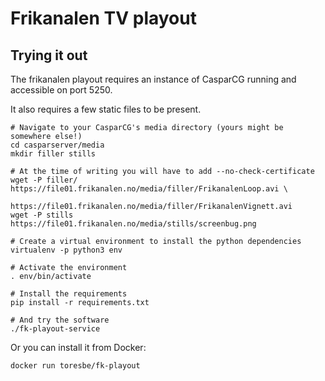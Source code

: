 # Frikanalen TV playout

## Trying it out

The frikanalen playout requires an instance of CasparCG running and accessible on port 5250.

It also requires a few static files to be present. 

    # Navigate to your CasparCG's media directory (yours might be somewhere else!)
    cd casparserver/media
    mkdir filler stills
    
    # At the time of writing you will have to add --no-check-certificate
    wget -P filler/ https://file01.frikanalen.no/media/filler/FrikanalenLoop.avi \
                    https://file01.frikanalen.no/media/filler/FrikanalenVignett.avi
    wget -P stills  https://file01.frikanalen.no/media/stills/screenbug.png

    # Create a virtual environment to install the python dependencies
    virtualenv -p python3 env

    # Activate the environment
    . env/bin/activate

    # Install the requirements
    pip install -r requirements.txt

    # And try the software
    ./fk-playout-service

Or you can install it from Docker:

    docker run toresbe/fk-playout
